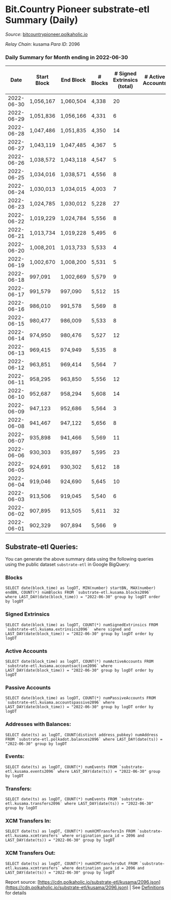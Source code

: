 # Bit.Country Pioneer substrate-etl Summary (Daily)

_Source_: [bitcountrypioneer.polkaholic.io](https://bitcountrypioneer.polkaholic.io)

*Relay Chain*: kusama
*Para ID*: 2096



### Daily Summary for Month ending in 2022-06-30


| Date | Start Block | End Block | # Blocks | # Signed Extrinsics (total) | # Active Accounts | # Passive | # New | # Addresses with Balances | # Events | # Transfers | # XCM Transfers In | # XCM Transfers Out | Issues | 
| ---- | ----------- | --------- | -------- | --------------------------- | ----------------- | --------- | ----- | ------------------------- | -------- | ----------- | ------------------ | ------------------- | ------ |
| 2022-06-30 | 1,056,167 | 1,060,504 | 4,338 | 20 |  |  |  | 16,597 | 9,531 | 751  |   |   |  |
| 2022-06-29 | 1,051,836 | 1,056,166 | 4,331 | 6 |  |  |  | 16,597 | 8,950 | 258  |   |   |  |
| 2022-06-28 | 1,047,486 | 1,051,835 | 4,350 | 14 |  |  |  | 16,597 | 9,287 | 513  |   |   |  |
| 2022-06-27 | 1,043,119 | 1,047,485 | 4,367 | 5 |  |  |  | 16,597 | 8,924 | 161  |   |   |  |
| 2022-06-26 | 1,038,572 | 1,043,118 | 4,547 | 5 |  |  |  | 16,597 | 9,324 | 205  |   |   |  |
| 2022-06-25 | 1,034,016 | 1,038,571 | 4,556 | 8 |  |  |  | 16,597 | 9,523 | 367  |   |   |  |
| 2022-06-24 | 1,030,013 | 1,034,015 | 4,003 | 7 |  |  |  | 16,597 | 8,303 | 262  |   |   |  |
| 2022-06-23 | 1,024,785 | 1,030,012 | 5,228 | 27 |  |  |  | 16,597 | 11,313 | 718  |   |   |  |
| 2022-06-22 | 1,019,229 | 1,024,784 | 5,556 | 8 |  |  |  | 16,597 | 11,473 | 317  |   |   |  |
| 2022-06-21 | 1,013,734 | 1,019,228 | 5,495 | 6 |  |  |  | 16,597 | 11,283 | 259  |   |   |  |
| 2022-06-20 | 1,008,201 | 1,013,733 | 5,533 | 4 |  |  |  | 16,597 | 11,291 | 308  |   |   |  |
| 2022-06-19 | 1,002,670 | 1,008,200 | 5,531 | 5 |  |  |  | 16,547 | 11,301 | 210  |   |   |  |
| 2022-06-18 | 997,091 | 1,002,669 | 5,579 | 9 |  |  |  | 16,547 | 11,569 | 362  |   |   |  |
| 2022-06-17 | 991,579 | 997,090 | 5,512 | 15 |  |  |  | 16,547 | 11,637 | 534  |   |   |  |
| 2022-06-16 | 986,010 | 991,578 | 5,569 | 8 |  |  |  | 16,547 | 11,544 | 362  |   |   |  |
| 2022-06-15 | 980,477 | 986,009 | 5,533 | 8 |  |  |  | 16,547 | 11,514 | 408  |   |   |  |
| 2022-06-14 | 974,950 | 980,476 | 5,527 | 12 |  |  |  | 16,547 | 11,521 | 403  |   |   |  |
| 2022-06-13 | 969,415 | 974,949 | 5,535 | 8 |  |  |  | 16,547 | 11,386 | 272  |   |   |  |
| 2022-06-12 | 963,851 | 969,414 | 5,564 | 7 |  |  |  | 16,547 | 11,512 | 345  |   |   |  |
| 2022-06-11 | 958,295 | 963,850 | 5,556 | 12 |  |  |  | 16,547 | 11,604 | 432  |   |   |  |
| 2022-06-10 | 952,687 | 958,294 | 5,608 | 14 |  |  |  | 16,547 | 11,838 | 648  |   |   |  |
| 2022-06-09 | 947,123 | 952,686 | 5,564 | 3 |  |  |  | 16,497 | 11,265 | 118  |   |   |  |
| 2022-06-08 | 941,467 | 947,122 | 5,656 | 8 |  |  |  | 16,497 | 11,636 | 280  |   |   |  |
| 2022-06-07 | 935,898 | 941,466 | 5,569 | 11 |  |  |  | 16,497 | 11,615 | 418  |   |   |  |
| 2022-06-06 | 930,303 | 935,897 | 5,595 | 23 |  |  |  | 16,497 | 12,018 | 713  |   |   |  |
| 2022-06-05 | 924,691 | 930,302 | 5,612 | 18 |  |  |  | 16,497 | 11,870 | 552  |   |   |  |
| 2022-06-04 | 919,046 | 924,690 | 5,645 | 10 |  |  |  | 16,497 | 11,769 | 425  |   |   |  |
| 2022-06-03 | 913,506 | 919,045 | 5,540 | 6 |  |  |  | 16,497 | 11,380 | 266  |   |   |  |
| 2022-06-02 | 907,895 | 913,505 | 5,611 | 32 |  |  |  | 16,497 | 12,080 | 800  |   |   |  |
| 2022-06-01 | 902,329 | 907,894 | 5,566 | 9 |  |  |  | 16,447 | 11,552 | 371  |   |   |  |

## Substrate-etl Queries:
You can generate the above summary data using the following queries using the public dataset `substrate-etl` in Google BigQuery:


### Blocks
```
SELECT date(block_time) as logDT, MIN(number) startBN, MAX(number) endBN, COUNT(*) numBlocks FROM `substrate-etl.kusama.blocks2096`  where LAST_DAY(date(block_time)) = "2022-06-30" group by logDT order by logDT
```


### Signed Extrinsics
```
SELECT date(block_time) as logDT, COUNT(*) numSignedExtrinsics FROM `substrate-etl.kusama.extrinsics2096`  where signed and LAST_DAY(date(block_time)) = "2022-06-30" group by logDT order by logDT
```


### Active Accounts
```
SELECT date(block_time) as logDT, COUNT(*) numActiveAccounts FROM `substrate-etl.kusama.accountsactive2096` where LAST_DAY(date(block_time)) = "2022-06-30" group by logDT order by logDT
```


### Passive Accounts
```
SELECT date(block_time) as logDT, COUNT(*) numPassiveAccounts FROM `substrate-etl.kusama.accountspassive2096` where LAST_DAY(date(block_time)) = "2022-06-30" group by logDT order by logDT
```


### Addresses with Balances:
```
SELECT date(ts) as logDT, COUNT(distinct address_pubkey) numAddress FROM `substrate-etl.polkadot.balances2096` where LAST_DAY(date(ts)) = "2022-06-30" group by logDT
```


### Events:
```
SELECT date(ts) as logDT, COUNT(*) numEvents FROM `substrate-etl.kusama.events2096` where LAST_DAY(date(ts)) = "2022-06-30" group by logDT
```


### Transfers:
```
SELECT date(ts) as logDT, COUNT(*) numEvents FROM `substrate-etl.kusama.transfers2096` where LAST_DAY(date(ts)) = "2022-06-30" group by logDT
```


### XCM Transfers In:
```
SELECT date(ts) as logDT, COUNT(*) numXCMTransfersIn FROM `substrate-etl.kusama.xcmtransfers` where origination_para_id = 2096 and LAST_DAY(date(ts)) = "2022-06-30" group by logDT
```


### XCM Transfers Out:
```
SELECT date(ts) as logDT, COUNT(*) numXCMTransfersOut FROM `substrate-etl.kusama.xcmtransfers` where destination_para_id = 2096 and LAST_DAY(date(ts)) = "2022-06-30" group by logDT
```



Report source: [https://cdn.polkaholic.io/substrate-etl/kusama/2096.json](https://cdn.polkaholic.io/substrate-etl/kusama/2096.json) | See [Definitions](/DEFINITIONS.md) for details
